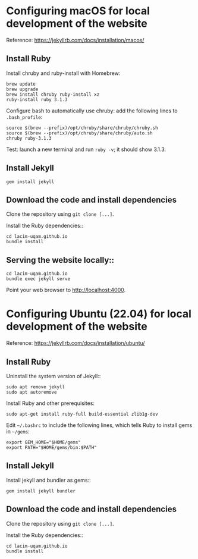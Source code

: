 # Configuring macOS for local development of the website

Reference: https://jekyllrb.com/docs/installation/macos/

## Install Ruby

Install chruby and ruby-install with Homebrew:

    brew update
    brew upgrade
    brew install chruby ruby-install xz
    ruby-install ruby 3.1.3

Configure bash to automatically use chruby: add the following lines to
`.bash_profile`:

    source $(brew --prefix)/opt/chruby/share/chruby/chruby.sh
    source $(brew --prefix)/opt/chruby/share/chruby/auto.sh
    chruby ruby-3.1.3

Test: launch a new terminal and run `ruby -v`; it should show 3.1.3.

## Install Jekyll

    gem install jekyll

## Download the code and install dependencies

Clone the repository using `git clone [...]`.

Install the Ruby dependencies::

    cd lacim-uqam.github.io
    bundle install

## Serving the website locally::

    cd lacim-uqam.github.io
    bundle exec jekyll serve

Point your web browser to [http://localhost:4000](http://localhost:4000).


# Configuring Ubuntu (22.04) for local development of the website

Reference: https://jekyllrb.com/docs/installation/ubuntu/

## Install Ruby

Uninstall the system version of Jekyll::

    sudo apt remove jekyll
    sudo apt autoremove

Install Ruby and other prerequisites:

    sudo apt-get install ruby-full build-essential zlib1g-dev

Edit `~/.bashrc` to include the following lines,
which tells Ruby to install gems in `~/gems`:

    export GEM_HOME="$HOME/gems"
    export PATH="$HOME/gems/bin:$PATH"

## Install Jekyll

Install jekyll and bundler as gems::

    gem install jekyll bundler

## Download the code and install dependencies

Clone the repository using `git clone [...]`.

Install the Ruby dependencies::

    cd lacim-uqam.github.io
    bundle install

